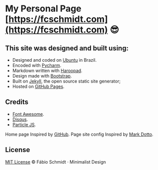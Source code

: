 # My Personal Page [https://fcschmidt.com](https://fcschmidt.com) :sunglasses:


## This site was designed and built using:
- Designed and coded on [Ubuntu](http://getbootstrap.com/) in Brazil.
- Encoded with [Pycharm](https://www.jetbrains.com/pycharm/).
- Markdown written with [Haroopad](http://pad.haroopress.com/).
- Design made with [Bootstrap](http://getbootstrap.com/).
- Built on [Jekyll](http://jekyllrb.com/), the open source static site generator;
- Hosted on [GitHub Pages](https://pages.github.com/).

## Credits
- [Font Awesome](http://fontawesome.io/).
- [Disqus](https://disqus.com/).
- [Particle JS](http://github.com/VincentGarreau/particles.js).

Home page Inspired by [GitHub](https://github.com/).
Page site config Inspired by [Mark Dotto](http://markdotto.com/about/).

## License
[MIT License](https://opensource.org/licenses/MIT) © Fábio Schmidt &middot; Minimalist Design

